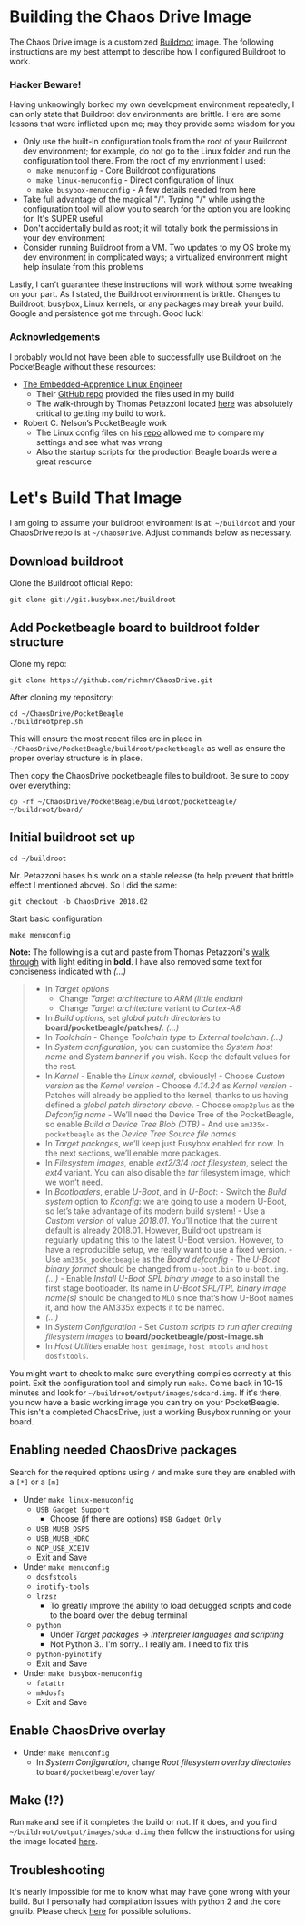# Building the Chaos Drive Image
The Chaos Drive image is a customized [Buildroot](https://buildroot.org/) image.  The following instructions are my best attempt to describe how I configured Buildroot to work.

### Hacker Beware!
Having unknowingly borked my own development environment repeatedly, I can only state that Buildroot dev environments are brittle.  Here are some lessons that were inflicted upon me; may they provide some wisdom for you
- Only use the built-in configuration tools from the root of your Buildroot dev environment; for example, do not go to the Linux folder and run the configuration tool there.  From the root of my envrionment I used:
    - `make menuconfig` - Core Buildroot configurations
    - `make linux-menuconfig` - Direct configuration of linux
    - `make busybox-menuconfig` - A few details needed from here
- Take full advantage of the magical "/". Typing "/" while using the configuration tool will allow you to search for the option you are looking for.  It's SUPER useful
- Don't accidentally build as root; it will totally bork the permissions in your dev environment
- Consider running Buildroot from a VM.  Two updates to my OS broke my dev environment in complicated ways; a virtualized environment might help insulate from this problems

Lastly, I can't guarantee these instructions will work without some tweaking on your part.  As I stated, the Buildroot environment is brittle.  Changes to Buildroot, busybox, Linux kernels, or any packages may break your build.  Google and persistence got me through.  Good luck!

### Acknowledgements
I probably would not have been able to successfully use Buildroot on the PocketBeagle without these resources:
- [The Embedded-Apprentice Linux Engineer](https://e-ale.org/)
    - Their [GitHub repo](https://github.com/e-ale/Code/tree/master/RESOURCES/buildroot) provided the files used in my build
    - The walk-through by Thomas Petazzoni located [here](https://bootlin.com/pub/conferences/2018/elc/petazzoni-e-ale-buildroot-tutorial/petazzoni-buildroot-tutorial-lab.pdf) was absolutely critical to getting my build to work.
- Robert C. Nelson’s PocketBeagle work
    - The Linux config files on his [repo](https://github.com/RobertCNelson/Supercon-2017-PocketBeagle) allowed me to compare my settings and see what was wrong
    - Also the startup scripts for the production Beagle boards were a great resource

# Let's Build That Image
I am going to assume your buildroot environment is at: `~/buildroot` and your ChaosDrive repo is at `~/ChaosDrive`.  Adjust commands below as necessary.

## Download buildroot
Clone the Buildroot official Repo:

`git clone git://git.busybox.net/buildroot`

## Add Pocketbeagle board to buildroot folder structure
Clone my repo:

`git clone https://github.com/richmr/ChaosDrive.git`

After cloning my repository:

```
cd ~/ChaosDrive/PocketBeagle
./buildrootprep.sh
```

This will ensure the most recent files are in place in `~/ChaosDrive/PocketBeagle/buildroot/pocketbeagle` as well as ensure the proper overlay structure is in place.

Then copy the ChaosDrive pocketbeagle files to buildroot.  Be sure to copy over everything:

`cp -rf ~/ChaosDrive/PocketBeagle/buildroot/pocketbeagle/ ~/buildroot/board/`

## Initial buildroot set up

`cd ~/buildroot`

Mr. Petazzoni bases his work on a stable release (to help prevent that brittle effect I mentioned above).  So I did the same:

`git checkout -b ChaosDrive 2018.02`

Start basic configuration:

`make menuconfig`

**Note:** The following is a cut and paste from Thomas Petazzoni's [walk through](https://bootlin.com/pub/conferences/2018/elc/petazzoni-e-ale-buildroot-tutorial/petazzoni-buildroot-tutorial-lab.pdf) with light editing in **bold**.  I have also removed some text for conciseness indicated with *(...)*

> - In *Target options*
>    - Change *Target architecture* to *ARM (little endian)*
>    - Change *Target architecture* variant to *Cortex-A8*
>- In *Build options*, set *global patch directories* to **board/pocketbeagle/patches/**. *(...)*
>- In *Toolchain*
    - Change *Toolchain type* to *External toolchain*. *(...)*
>- In *System configuration*, you can customize the *System host name* and *System banner* if you wish. Keep the default values for the rest.
>- In *Kernel*
    - Enable the *Linux kernel*, obviously!
    - Choose *Custom version* as the *Kernel version*
    - Choose *4.14.24* as *Kernel version*
    - Patches will already be applied to the kernel, thanks to us having defined a *global patch directory above*.
    - Choose `omap2plus` as the *Defconfig name*
    - We’ll need the Device Tree of the PocketBeagle, so enable *Build a Device Tree Blob (DTB)*
    - And use `am335x-pocketbeagle` as the *Device Tree Source file names*
>- In *Target packages*, we’ll keep just Busybox enabled for now. In the next sections, we’ll enable more packages.
>- In *Filesystem images*, enable *ext2/3/4 root filesystem*, select the *ext4* variant. You can also disable the *tar* filesystem image, which we won’t need.
>- In *Bootloaders*, enable *U-Boot*, and in *U-Boot*:
    - Switch the *Build system* option to *Kconfig*: we are going to use a modern U-Boot, so let’s take advantage of its modern build system!
    - Use a *Custom version* of value *2018.01*. You’ll notice that the current default is already 2018.01. However, Buildroot upstream is regularly updating this to the latest U-Boot version. However, to have a reproducible setup, we really want to use a fixed version.
    - Use `am335x_pocketbeagle` as the *Board defconfig*
    - The *U-Boot binary format* should be changed from `u-boot.bin` to `u-boot.img`. *(...)*
    - Enable *Install U-Boot SPL binary image* to also install the first stage bootloader. Its name in *U-Boot SPL/TPL binary image name(s)* should be changed to `MLO` since that’s how U-Boot names it, and how the AM335x expects it to be named.
>- *(...)*
>- In *System Configuration*
    - Set *Custom scripts to run after creating filesystem images* to **board/pocketbeagle/post-image.sh**
>- In *Host Utilities* enable `host genimage`, `host mtools` and `host dosfstools`.

You might want to check to make sure everything compiles correctly at this point.  Exit the configuration tool and simply run `make`.  Come back in 10-15 minutes and look for `~/buildroot/output/images/sdcard.img`.  If it's there, you now have a basic working image you can try on your PocketBeagle. This isn't a completed ChaosDrive, just a working Busybox running on your board.

## Enabling needed ChaosDrive packages

Search for the required options using `/` and make sure they are enabled with a `[*]` or a `[m]`

- Under `make linux-menuconfig`
    - `USB Gadget Support`
        - Choose (if there are options) `USB Gadget Only`
    - `USB_MUSB_DSPS`
    - `USB_MUSB_HDRC`
    - `NOP_USB_XCEIV`
    - Exit and Save
- Under `make menuconfig`
    - `dosfstools`
    - `inotify-tools`
    - `lrzsz`
        - To greatly improve the ability to load debugged scripts and code to the board over the debug terminal
    - `python`
        - Under *Target packages -> Interpreter languages and scripting*
        - Not Python 3..  I'm sorry..  I really am.  I need to fix this
    - `python-pyinotify`
    - Exit and Save
- Under `make busybox-menuconfig`
    - `fatattr`
    - `mkdosfs`
    - Exit and Save

## Enable ChaosDrive overlay

- Under `make menuconfig`
    - In *System Configuration*, change *Root filesystem overlay directories* to `board/pocketbeagle/overlay/`

## Make (!?)

Run `make` and see if it completes the build or not.  If it does, and you find `~/buildroot/output/images/sdcard.img` then follow the instructions for using the image located [here](../image).

## Troubleshooting

It's nearly impossible for me to know what may have gone wrong with your build.  But I personally had compilation issues with python 2 and the core gnulib.  Please check [here](package/) for possible solutions.
